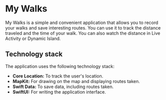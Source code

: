 # My Walks
My Walks is a simple and convenient application that allows you to record your walks and save interesting routes. You can use it to track the distance traveled and the time of your walk. You can also watch the distance in Live Activity or Dynamic Island.  

## Technology stack  
The application uses the following technology stack:  
- **Core Location:** To track the user's location.
- **MapKit:** For drawing on the map and displaying routes taken.
- **Swift Data:** To save data, including routes taken.
- **SwiftUI:** For writing the application interface.

